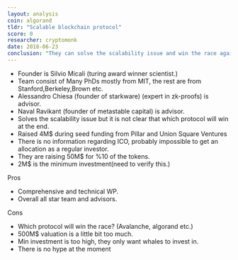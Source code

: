 ```yaml
---
layout: analysis
coin: algorand
tldr: "Scalable blockchain protocol"
score: 0
researcher: cryptomonk
date: 2018-06-23
conclusion: "They can solve the scalability issue and win the race against other protocols but the success rate is not clear now, also the valuation is too much so investing at this stage is too risky and not possible(2M$ min)"
---
```


- Founder is Silvio Micali (turing award winner scientist.) 
- Team consist of Many PhDs mostly from MIT, the rest are from Stanford,Berkeley,Brown etc.
- Alessandro Chiesa (founder of starkware) (expert in zk-proofs) is advisor.
- Naval Ravikant (founder of metastable capital) is advisor.
- Solves the scalability issue but it is not clear that which protocol will win at the end.
- Raised 4M$ during seed funding from Pillar and Union Square Ventures
- There is no information regarding ICO, probably impossible to get an allocation as a regular investor.
- They are raising 50M$ for %10 of the tokens.
- 2M$ is the minimum investment(need to verify this.)

Pros

- Comprehensive and technical WP.
- Overall all star team and advisors.

Cons

- Which protocol will win the race? (Avalanche, algorand etc.)
- 500M$ valuation is a little bit too much.
- Min investment is too high, they only want whales to invest in.
- There is no hype at the moment

